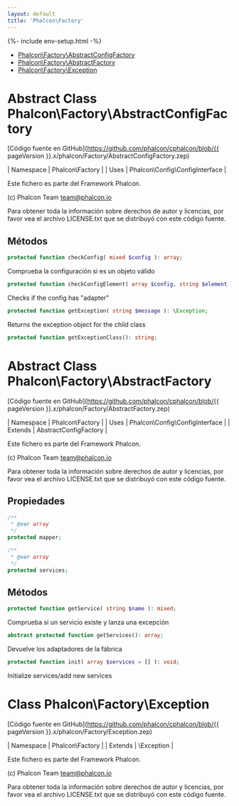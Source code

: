 ```yaml
---
layout: default
title: 'Phalcon\Factory'
---
```


{%- include env-setup.html -%}

* [Phalcon\Factory\AbstractConfigFactory](#factory-abstractconfigfactory)
* [Phalcon\Factory\AbstractFactory](#factory-abstractfactory)
* [Phalcon\Factory\Exception](#factory-exception)

<h1 id="factory-abstractconfigfactory">Abstract Class Phalcon\Factory\AbstractConfigFactory</h1>

[Código fuente en GitHub](https://github.com/phalcon/cphalcon/blob/{{ pageVersion }}.x/phalcon/Factory/AbstractConfigFactory.zep)

| Namespace  | Phalcon\Factory | | Uses       | Phalcon\Config\ConfigInterface |

Este fichero es parte del Framework Phalcon.

(c) Phalcon Team <team@phalcon.io>

Para obtener toda la información sobre derechos de autor y licencias, por favor vea el archivo LICENSE.txt que se distribuyó con este código fuente.


## Métodos

```php
protected function checkConfig( mixed $config ): array;
```
Comprueba la configuración si es un objeto válido


```php
protected function checkConfigElement( array $config, string $element ): array;
```
Checks if the config has "adapter"


```php
protected function getException( string $message ): \Exception;
```
Returns the exception object for the child class


```php
protected function getExceptionClass(): string;
```





<h1 id="factory-abstractfactory">Abstract Class Phalcon\Factory\AbstractFactory</h1>

[Código fuente en GitHub](https://github.com/phalcon/cphalcon/blob/{{ pageVersion }}.x/phalcon/Factory/AbstractFactory.zep)

| Namespace  | Phalcon\Factory | | Uses       | Phalcon\Config\ConfigInterface | | Extends    | AbstractConfigFactory |

Este fichero es parte del Framework Phalcon.

(c) Phalcon Team <team@phalcon.io>

Para obtener toda la información sobre derechos de autor y licencias, por favor vea el archivo LICENSE.txt que se distribuyó con este código fuente.


## Propiedades
```php
/**
 * @var array
 */
protected mapper;

/**
 * @var array
 */
protected services;

```

## Métodos

```php
protected function getService( string $name ): mixed;
```
Comprueba si un servicio existe y lanza una excepción


```php
abstract protected function getServices(): array;
```
Devuelve los adaptadores de la fábrica


```php
protected function init( array $services = [] ): void;
```
Initialize services/add new services




<h1 id="factory-exception">Class Phalcon\Factory\Exception</h1>

[Código fuente en GitHub](https://github.com/phalcon/cphalcon/blob/{{ pageVersion }}.x/phalcon/Factory/Exception.zep)

| Namespace  | Phalcon\Factory | | Extends    | \Exception |

Este fichero es parte del Framework Phalcon.

(c) Phalcon Team <team@phalcon.io>

Para obtener toda la información sobre derechos de autor y licencias, por favor vea el archivo LICENSE.txt que se distribuyó con este código fuente.

